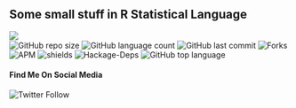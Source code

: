 ## Some small stuff in R Statistical Language

<img align="left" src="https://img.shields.io/badge/License-Apache%202.0-blue.svg"><br>
![GitHub repo size](https://img.shields.io/github/repo-size/okomojacob/RWorld?color=green-yellow&logo=github&logoColor=blue) ![GitHub language count](https://img.shields.io/github/languages/count/OkomoJacob/RWorld?logo=visual-studio-code) ![GitHub last commit](https://img.shields.io/github/last-commit/OkomoJacob/RWorld?style=plastic&color=brightgreen) 
![Forks](https://img.shields.io/github/forks/OkomoJacob/RWorld?style=social) ![APM](https://img.shields.io/apm/dm/vim-mode) ![shields](https://img.shields.io/opencollective/sponsors/0) ![Hackage-Deps](https://img.shields.io/hackage-deps/v/lens) ![GitHub top language](https://img.shields.io/github/languages/top/okomojacob/RWorld)

#### Find Me On Social Media
![Twitter Follow](https://img.shields.io/twitter/follow/okomojacob?style=social)
